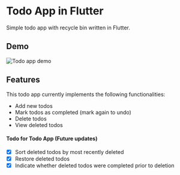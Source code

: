 # Todo App in Flutter
Simple todo app with recycle bin written in Flutter.

## Demo
![Todo app demo](assets/demo.gif)

## Features
This todo app currently implements the following functionalities:
- Add new todos
- Mark todos as completed (mark again to undo)
- Delete todos
- View deleted todos

#### Todo for Todo App (Future updates)
- [x] Sort deleted todos by most recently deleted
- [x] Restore deleted todos
- [x] Indicate whether deleted todos were completed prior to deletion
